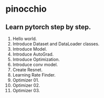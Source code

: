 # pinocchio
## Learn pytorch step by step.
01. Hello world.
02. Introduce Dataset and DataLoader classes.
03. Introduce Model.
04. Introduce AutoGrad.
05. Introduce Optimization.
06. Introduce conv model.
07. Create Resnet.
08. Learning Rate Finder.
09. Optimizer 01.
10. Optimizer 02.
11. Optimizer 03.

